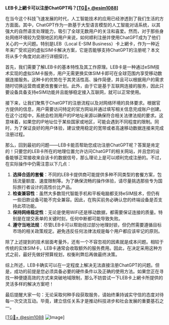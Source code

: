 **LEB卡上網卡可以注册ChatGPT吗？[[TG💪+ @esim1088](https://t.me/s/esim1088)]**

在当今这个科技飞速发展的时代，人工智能技术的应用已经渗透到了我们生活的方方面面。其中，ChatGPT作为一款基于大型语言模型的人工智能对话系统，以其强大的自然语言处理能力，吸引了全球无数用户的关注和喜爱。然而，对于那些身处网络环境较为受限地区的用户来说，如何顺利注册并使用ChatGPT成为了他们关心的一大问题。特别是LEB（Local E-SIM Business）卡上網卡，作为一种近年来广受欢迎的虚拟SIM卡解决方案，它是否能够支持ChatGPT的注册呢？本文将从多个角度对此进行详细探讨。

首先，我们需要了解LEB卡的基本特性及其工作原理。LEB卡是一种通过eSIM技术实现的虚拟SIM卡服务，用户无需更换实体SIM卡即可在全球范围内享受移动数据连接服务。这种卡的优势在于其灵活性高、操作简便，并且可以根据用户的需求随时切换运营商或更改套餐计划。此外，由于它是基于互联网连接的服务，因此只要设备具备支持eSIM功能并且能够稳定接入互联网，就可以正常使用。

接下来，让我们聚焦于ChatGPT的注册流程以及对网络环境的具体要求。根据官方提供的信息，用户需要访问特定的官方网站并通过填写相关信息完成账户创建。在这个过程中，系统会检测用户的IP地址来源以确保符合相关法律法规的要求。这意味着，如果您的IP地址位于某些国家或地区，可能会遇到不同程度的限制。同时，为了保证良好的用户体验，建议使用稳定的宽带或者高速移动数据连接来完成注册过程。

那么，回到最初的问题——LEB卡能否帮助您成功注册ChatGPT呢？答案是肯定的！只要您的LEB卡所在的地理位置允许访问ChatGPT的相关网站，并且您的设备能够正常接收来自该卡的数据信号，那么理论上是可以顺利完成注册的。不过，在实际操作中仍需注意以下几点：

1. **选择合适的套餐**：不同的LEB卡提供商可能提供多种不同类型的套餐方案，包括流量额度、速度限制等。为了确保流畅的操作体验，请尽量挑选那些专为国际旅行者设计的高性价比产品。
2. **检查兼容性**：虽然大多数现代智能手机和平板电脑都支持eSIM技术，但仍有一些旧款设备可能不完全兼容。因此，在购买前务必确认您的终端设备是否支持此项功能。
3. **保持网络稳定性**：无论是使用WiFi还是移动数据，都需要保证连接的质量。特别是在提交表单的关键时刻，任何中断都可能导致失败。
4. **遵守当地法规**：尽管LEB卡可以帮助绕过部分地理封锁，但仍然需要遵循目标市场的相关政策规定。避免违反任何法律法规是每个用户都应该牢记的原则。

除了上述提到的技术层面考量外，还有一个不容忽视的因素就是成本问题。相较于传统的实体SIM卡，LEB卡通常会收取额外的服务费用。因此，在决定采用这种方式之前，最好先做好预算规划，权衡利弊后再做最终决策。

综上所述，LEB卡确实可以在一定程度上解决无法直接注册ChatGPT的问题。但是，成功的前提是您必须具备必要的硬件条件以及正确的使用方法。如果您正在寻找一种便捷高效的方式来突破地域限制，那么不妨尝试一下LEB卡上網卡所提供的灵活多样的解决方案吧！

最后提醒大家一句：无论采取何种手段获取服务，请始终秉持诚实守信的态度对待每一次交流互动。毕竟，建立信任关系才是推动科技进步和社会发展的重要基石之一。

[[TG💪+ @esim1088](https://t.me/s/esim1088) ![Image](https://i.postimg.cc/4NQfJmqS/Snipaste-2025-05-13-00-14-12.png)]